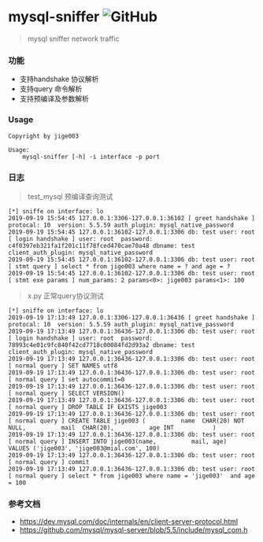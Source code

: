 # mysql-sniffer ![GitHub](https://img.shields.io/github/license/jige003/mysql-sniffer)
> mysql sniffer network traffic 

### 功能
* 支持handshake 协议解析
* 支持query 命令解析
* 支持预编译及参数解析

### Usage
```
Copyright by jige003

Usage:
    mysql-sniffer [-h] -i interface -p port
```

### 日志
> test_mysql 预编译查询测试
```
[*] sniffe on interface: lo
2019-09-19 15:54:45 127.0.0.1:3306-127.0.0.1:36102 [ greet handshake ] protocal: 10  version: 5.5.59 auth_plugin: mysql_native_password
2019-09-19 15:54:45 127.0.0.1:36102-127.0.0.1:3306 db: test user: root [ login handshake ] user: root  password: c4f0397eb321fa1f201c11f78fced470cae70a48 dbname: test client_auth_plugin: mysql_native_password
2019-09-19 15:54:45 127.0.0.1:36102-127.0.0.1:3306 db: test user: root [ stmt query ] select * from jige003 where name = ? and age = ?
2019-09-19 15:54:45 127.0.0.1:36102-127.0.0.1:3306 db: test user: root [ stmt exe params ] num_params: 2 params<0>: jige003 params<1>: 100
```

> x.py 正常query协议测试
```
[*] sniffe on interface: lo
2019-09-19 17:13:49 127.0.0.1:3306-127.0.0.1:36436 [ greet handshake ] protocal: 10  version: 5.5.59 auth_plugin: mysql_native_password
2019-09-19 17:13:49 127.0.0.1:36436-127.0.0.1:3306 db: test user: root [ login handshake ] user: root  password: 78993c4e01c9fc840f42cd7718c00084fd2d93a2 dbname: test client_auth_plugin: mysql_native_password
2019-09-19 17:13:49 127.0.0.1:36436-127.0.0.1:3306 db: test user: root [ normal query ] SET NAMES utf8
2019-09-19 17:13:49 127.0.0.1:36436-127.0.0.1:3306 db: test user: root [ normal query ] set autocommit=0
2019-09-19 17:13:49 127.0.0.1:36436-127.0.0.1:3306 db: test user: root [ normal query ] SELECT VERSION()
2019-09-19 17:13:49 127.0.0.1:36436-127.0.0.1:3306 db: test user: root [ normal query ] DROP TABLE IF EXISTS jige003
2019-09-19 17:13:49 127.0.0.1:36436-127.0.0.1:3306 db: test user: root [ normal query ] CREATE TABLE jige003 (          name  CHAR(20) NOT NULL,          mail  CHAR(20),          age INT           )
2019-09-19 17:13:49 127.0.0.1:36436-127.0.0.1:3306 db: test user: root [ normal query ] INSERT INTO jige003(name,          mail, age)          VALUES ('jige003', 'jige003@mial.com', 100)
2019-09-19 17:13:49 127.0.0.1:36436-127.0.0.1:3306 db: test user: root [ normal query ] commit
2019-09-19 17:13:49 127.0.0.1:36436-127.0.0.1:3306 db: test user: root [ normal query ] select * from jige003 where name = 'jige003'  and age = 100
```

### 参考文档
 * https://dev.mysql.com/doc/internals/en/client-server-protocol.html
 * https://github.com/mysql/mysql-server/blob/5.5/include/mysql_com.h
